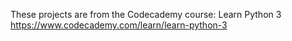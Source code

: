 These projects are from the Codecademy course: Learn Python 3
https://www.codecademy.com/learn/learn-python-3

